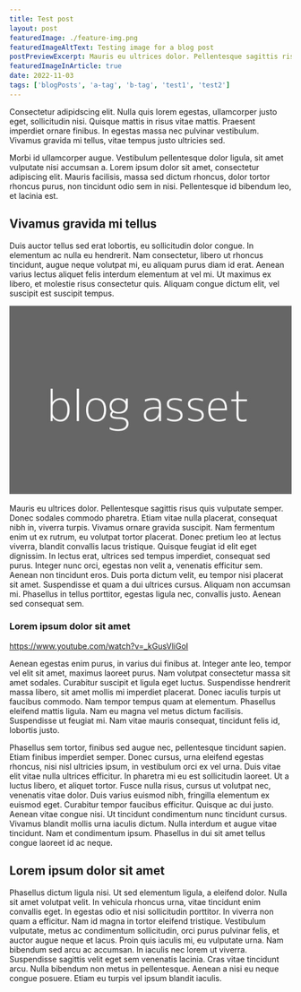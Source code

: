 ```yaml
---
title: Test post
layout: post
featuredImage: ./feature-img.png
featuredImageAltText: Testing image for a blog post
postPreviewExcerpt: Mauris eu ultrices dolor. Pellentesque sagittis risus quis vulputate semper. Donec sodales commodo pharetra. Etiam vitae nulla.
featuredImageInArticle: true
date: 2022-11-03
tags: ['blogPosts', 'a-tag', 'b-tag', 'test1', 'test2']
---
```


Consectetur adipidscing elit. Nulla quis lorem egestas, ullamcorper justo eget, sollicitudin nisi. Quisque mattis in risus vitae mattis. Praesent imperdiet ornare finibus. In egestas massa nec pulvinar vestibulum. Vivamus gravida mi tellus, vitae tempus justo ultricies sed.

Morbi id ullamcorper augue. Vestibulum pellentesque dolor ligula, sit amet vulputate nisi accumsan a. Lorem ipsum dolor sit amet, consectetur adipiscing elit. Mauris facilisis, massa sed dictum rhoncus, dolor tortor rhoncus purus, non tincidunt odio sem in nisi. Pellentesque id bibendum leo, et lacinia est.

## Vivamus gravida mi tellus

Duis auctor tellus sed erat lobortis, eu sollicitudin dolor congue. In elementum ac nulla eu hendrerit. Nam consectetur, libero ut rhoncus tincidunt, augue neque volutpat mi, eu aliquam purus diam id erat. Aenean varius lectus aliquet felis interdum elementum at vel mi. Ut maximus ex libero, et molestie risus consectetur quis. Aliquam congue dictum elit, vel suscipit est suscipit tempus.

![A test image should be here](asset-img.jpg "This is the figcaption for the above image.")

Mauris eu ultrices dolor. Pellentesque sagittis risus quis vulputate semper. Donec sodales commodo pharetra. Etiam vitae nulla placerat, consequat nibh in, viverra turpis. Vivamus ornare gravida suscipit. Nam fermentum enim ut ex rutrum, eu volutpat tortor placerat. Donec pretium leo at lectus viverra, blandit convallis lacus tristique. Quisque feugiat id elit eget dignissim. In lectus erat, ultrices sed tempus imperdiet, consequat sed purus. Integer nunc orci, egestas non velit a, venenatis efficitur sem. Aenean non tincidunt eros. Duis porta dictum velit, eu tempor nisi placerat sit amet. Suspendisse et quam a dui ultrices cursus. Aliquam non accumsan mi. Phasellus in tellus porttitor, egestas ligula nec, convallis justo. Aenean sed consequat sem.

### Lorem ipsum dolor sit amet

https://www.youtube.com/watch?v=_kGusVliGoI

Aenean egestas enim purus, in varius dui finibus at. Integer ante leo, tempor vel elit sit amet, maximus laoreet purus. Nam volutpat consectetur massa sit amet sodales. Curabitur suscipit et ligula eget luctus. Suspendisse hendrerit massa libero, sit amet mollis mi imperdiet placerat. Donec iaculis turpis ut faucibus commodo. Nam tempor tempus quam at elementum. Phasellus eleifend mattis ligula. Nam eu magna vel metus dictum facilisis. Suspendisse ut feugiat mi. Nam vitae mauris consequat, tincidunt felis id, lobortis justo.

Phasellus sem tortor, finibus sed augue nec, pellentesque tincidunt sapien. Etiam finibus imperdiet semper. Donec cursus, urna eleifend egestas rhoncus, nisi nisl ultricies ipsum, in vestibulum orci ex vel urna. Duis vitae elit vitae nulla ultrices efficitur. In pharetra mi eu est sollicitudin laoreet. Ut a luctus libero, et aliquet tortor. Fusce nulla risus, cursus ut volutpat nec, venenatis vitae dolor. Duis varius euismod nibh, fringilla elementum ex euismod eget. Curabitur tempor faucibus efficitur. Quisque ac dui justo. Aenean vitae congue nisi. Ut tincidunt condimentum nunc tincidunt cursus. Vivamus blandit mollis urna iaculis dictum. Nulla interdum et augue vitae tincidunt. Nam et condimentum ipsum. Phasellus in dui sit amet tellus congue laoreet id ac neque.

## Lorem ipsum dolor sit amet

Phasellus dictum ligula nisi. Ut sed elementum ligula, a eleifend dolor. Nulla sit amet volutpat velit. In vehicula rhoncus urna, vitae tincidunt enim convallis eget. In egestas odio et nisi sollicitudin porttitor. In viverra non quam a efficitur. Nam id magna in tortor eleifend tristique. Vestibulum vulputate, metus ac condimentum sollicitudin, orci purus pulvinar felis, et auctor augue neque et lacus. Proin quis iaculis mi, eu vulputate urna. Nam bibendum sed arcu ac accumsan. In iaculis nec lorem ut viverra. Suspendisse sagittis velit eget sem venenatis lacinia. Cras vitae tincidunt arcu. Nulla bibendum non metus in pellentesque. Aenean a nisi eu neque congue posuere. Etiam eu turpis vel ipsum blandit iaculis. 
